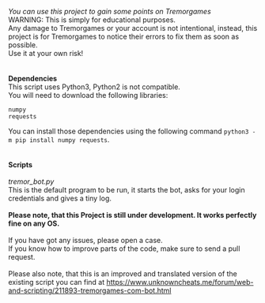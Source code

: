 *You can use this project to gain some points on Tremorgames*<br/>
WARNING: This is simply for educational purposes.<br/>
Any damage to Tremorgames or your account is not intentional, instead, this project is for Tremorgames to notice their errors to fix them as soon as possible.<br/>
Use it at your own risk!<br/>
<br/>
<br/>
**Dependencies**
<br/>
This script uses Python3, Python2 is not compatible.<br/>
You will need to download the following libraries:<br/>

	numpy
	requests

You can install those dependencies using the following command `python3 -m pip install numpy requests`.<br/>
<br/>
<br/>
**Scripts**<br/>
<br/>
*tremor_bot.py*<br/>
This is the default program to be run, it starts the bot, asks for your login credentials and gives a tiny log.<br/>
<br/>
**Please note, that this Project is still under development. It works perfectly fine on any OS.**<br/>
<br/>
If you have got any issues, please open a case.<br/>
If you know how to improve parts of the code, make sure to send a pull request.<br/>
<br/>
Please also note, that this is an improved and translated version of the existing script you can find at https://www.unknowncheats.me/forum/web-and-scripting/211893-tremorgames-com-bot.html



